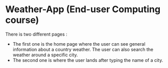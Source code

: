 # Weather-App (End-user Computing course)

There is two different pages :  
 - The first one is the home page where the user can see general information about a country weather. The user can also search the weather around a specific city.  
 - The second one is where the user lands after typing the name of a city.

